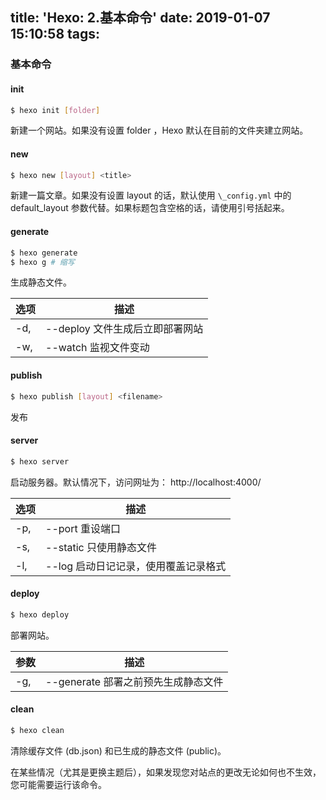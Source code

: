 title: 'Hexo: 2.基本命令'
date: 2019-01-07 15:10:58
tags:
---

### 基本命令

#### init

```bash
$ hexo init [folder]
```

新建一个网站。如果没有设置 folder ，Hexo 默认在目前的文件夹建立网站。

#### new

```bash
$ hexo new [layout] <title>
```

新建一篇文章。如果没有设置 layout 的话，默认使用 `\_config.yml` 中的 default_layout 参数代替。如果标题包含空格的话，请使用引号括起来。

#### generate

```bash
$ hexo generate
$ hexo g # 缩写
```

生成静态文件。

| 选项 | 描述                            |
| ---- | ------------------------------- |
| -d,  | --deploy 文件生成后立即部署网站 |
| -w,  | --watch 监视文件变动            |

#### publish

```bash
$ hexo publish [layout] <filename>
```

发布

#### server

```bash
$ hexo server
```

启动服务器。默认情况下，访问网址为： http://localhost:4000/

| 选项 | 描述                                 |
| ---- | ------------------------------------ |
| -p,  | --port 重设端口                      |
| -s,  | --static 只使用静态文件              |
| -l,  | --log 启动日记记录，使用覆盖记录格式 |

#### deploy

```bash
$ hexo deploy
```

部署网站。

| 参数 | 描述                                |
| ---- | ----------------------------------- |
| -g,  | --generate 部署之前预先生成静态文件 |

#### clean

```bash
$ hexo clean
```

清除缓存文件 (db.json) 和已生成的静态文件 (public)。

在某些情况（尤其是更换主题后），如果发现您对站点的更改无论如何也不生效，您可能需要运行该命令。
